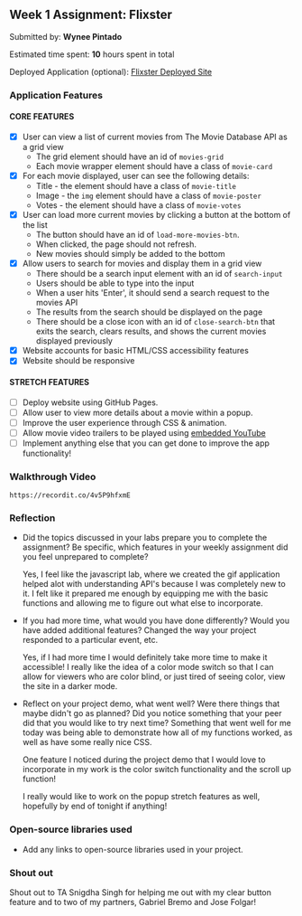 ## Week 1 Assignment: Flixster

Submitted by: **Wynee Pintado**

Estimated time spent: **10** hours spent in total

Deployed Application (optional): [Flixster Deployed Site](ADD_LINK_HERE)

### Application Features

#### CORE FEATURES

- [x] User can view a list of current movies from The Movie Database API as a grid view
  - The grid element should have an id of `movies-grid`
  - Each movie wrapper element should have a class of `movie-card`
- [x] For each movie displayed, user can see the following details:
  - Title - the element should have a class of `movie-title`
  - Image - the `img` element should have a class of `movie-poster`
  - Votes - the element should have a class of `movie-votes`
- [x] User can load more current movies by clicking a button at the bottom of the list
  - The button should have an id of `load-more-movies-btn`.
  - When clicked, the page should not refresh.
  - New movies should simply be added to the bottom
- [x] Allow users to search for movies and display them in a grid view
  - There should be a search input element with an id of `search-input`
  - Users should be able to type into the input
  - When a user hits 'Enter', it should send a search request to the movies API
  - The results from the search should be displayed on the page
  - There should be a close icon with an id of `close-search-btn` that exits the search, clears results, and shows the current movies displayed previously
- [x] Website accounts for basic HTML/CSS accessibility features
- [x] Website should be responsive

#### STRETCH FEATURES

- [ ] Deploy website using GitHub Pages. 
- [ ] Allow user to view more details about a movie within a popup.
- [ ] Improve the user experience through CSS & animation.
- [ ] Allow movie video trailers to be played using [embedded YouTube](https://support.google.com/youtube/answer/171780?hl=en)
- [ ] Implement anything else that you can get done to improve the app functionality!

### Walkthrough Video
`https://recordit.co/4v5P9hfxmE`

### Reflection

* Did the topics discussed in your labs prepare you to complete the assignment? Be specific, which features in your weekly assignment did you feel unprepared to complete?

    Yes, I feel like the javascript lab, where we created the gif application helped alot with understanding API's because I was completely new to it. I felt like it prepared me enough by equipping me with the basic functions and allowing me to figure out what else to incorporate.

* If you had more time, what would you have done differently? Would you have added additional features? Changed the way your project responded to a particular event, etc.
  
    Yes, if I had more time I would definitely take more time to make it accessible! I really like the idea of a color mode switch so that I can allow for viewers who are color blind, or just tired of seeing color, view the site in a darker mode.


* Reflect on your project demo, what went well? Were there things that maybe didn't go as planned? Did you notice something that your peer did that you would like to try next time?
    Something that went well for me today was being able to demonstrate how all of my functions worked, as well as have some really nice CSS.
    
    One feature I noticed during the project demo that I would love to incorporate in my work is the color switch functionality and the scroll up function!

    I really would like to work on the popup stretch features as well, hopefully by end of tonight if anything!

### Open-source libraries used

- Add any links to open-source libraries used in your project.

### Shout out

Shout out to TA Snigdha Singh for helping me out with my clear button feature and to two of my partners, Gabriel Bremo and Jose Folgar!
